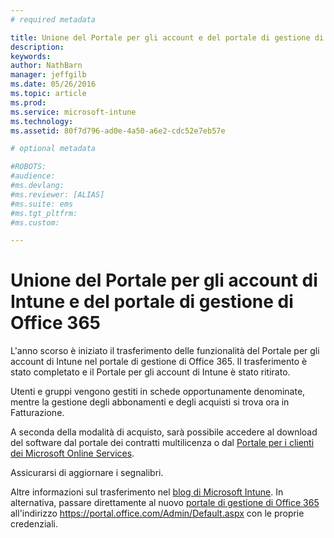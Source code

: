 ```yaml
---
# required metadata

title: Unione del Portale per gli account e del portale di gestione di Office 365 | Microsoft Intune
description:
keywords:
author: NathBarn
manager: jeffgilb
ms.date: 05/26/2016
ms.topic: article
ms.prod:
ms.service: microsoft-intune
ms.technology:
ms.assetid: 80f7d796-ad0e-4a50-a6e2-cdc52e7eb57e

# optional metadata

#ROBOTS:
#audience:
#ms.devlang:
#ms.reviewer: [ALIAS]
#ms.suite: ems
#ms.tgt_pltfrm:
#ms.custom:

---
```


# Unione del Portale per gli account di Intune e del portale di gestione di Office 365

L'anno scorso è iniziato il trasferimento delle funzionalità del Portale per gli account di Intune nel portale di gestione di Office 365. Il trasferimento è stato completato e il Portale per gli account di Intune è stato ritirato.

Utenti e gruppi vengono gestiti in schede opportunamente denominate, mentre la gestione degli abbonamenti e degli acquisti si trova ora in Fatturazione.

A seconda della modalità di acquisto, sarà possibile accedere al download del software dal portale dei contratti multilicenza o dal [Portale per i clienti dei Microsoft Online Services](http://go.microsoft.com/fwlink/?LinkId=259567).

Assicurarsi di aggiornare i segnalibri.

Altre informazioni sul trasferimento nel [blog di Microsoft Intune](https://blogs.technet.microsoft.com/microsoftintune/2015/09/01/intune-and-ems-subscriptions-now-available-in-the-office-365-portal/). In alternativa, passare direttamente al nuovo [portale di gestione di Office 365](https://portal.office.com/Admin/Default.aspx) all'indirizzo https://portal.office.com/Admin/Default.aspx con le proprie credenziali.


<!--HONumber=May16_HO4-->


